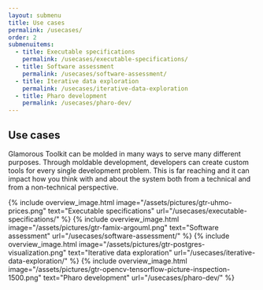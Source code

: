 ```yaml
---
layout: submenu
title: Use cases
permalink: /usecases/
order: 2
submenuitems:
  - title: Executable specifications
    permalink: /usecases/executable-specifications/
  - title: Software assessment
    permalink: /usecases/software-assessment/
  - title: Iterative data exploration
    permalink: /usecases/iterative-data-exploration
  - title: Pharo development
    permalink: /usecases/pharo-dev/
---
```


<section id="usecases">
  <div class="container pt-5 pb-5 jumbotron-small">
    <div class="row">
      <div class="col-md-12">
        <h1>Use cases</h1>
        <p class="lead">Glamorous Toolkit can be molded in many ways to serve many different purposes. Through moldable development, developers can create custom tools for every single development problem. This is far reaching and it can impact how you think with and about the system both from a technical and from a non-technical perspective.</p>
      </div>
    </div>
    <div class="row vspace component">
        {% include overview_image.html image="/assets/pictures/gtr-uhmo-prices.png" text="Executable specifications" url="/usecases/executable-specifications/" %}
        {% include overview_image.html image="/assets/pictures/gtr-famix-argouml.png" text="Software assessment" url="/usecases/software-assessment/" %}
        {% include overview_image.html image="/assets/pictures/gtr-postgres-visualization.png" text="Iterative data exploration" url="/usecases/iterative-data-exploration/" %}
        {% include overview_image.html image="/assets/pictures/gtr-opencv-tensorflow-picture-inspection-1500.png" text="Pharo development" url="/usecases/pharo-dev/" %}
    </div>
  </div>
</section>

